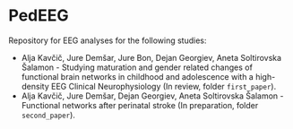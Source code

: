 # PedEEG

Repository for EEG analyses for the following studies:

* Alja Kavčič, Jure Demšar, Jure Bon, Dejan Georgiev, Aneta Soltirovska Šalamon - Studying maturation and gender related changes of functional brain networks in childhood and adolescence with a high-density EEG Clinical Neurophysiology (In review, folder `first_paper`).
* Alja Kavčič, Jure Demšar, Dejan Georgiev, Aneta Soltirovska Šalamon - Functional networks after perinatal stroke (In preparation, folder `second_paper`).
